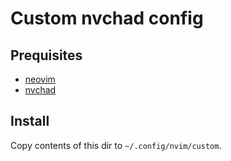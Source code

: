 # Custom nvchad config

## Prequisites

* [neovim](https://neovim.io/)
* [nvchad](https://nvchad.com/)

## Install

Copy contents of this dir to `~/.config/nvim/custom`.

